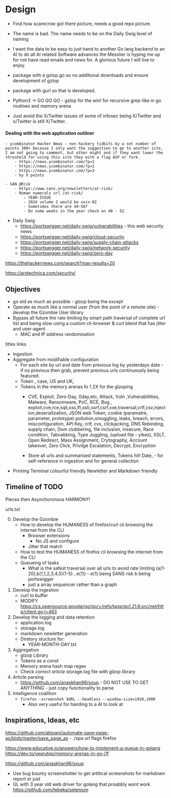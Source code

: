 # Design 

- Find how scarecrow got there picture, needs a good repo picture. 
- The name is bad. The name needs to be on the Daily Swig level of naming 
- I want the data to be easy to just hand to another Go lang backend to an AI to do all AI related Software advances the Messlier is hyping me up for not have read emails and news for. A glorious future I will live to enjoy.

- package with a gzlop.go so no additional downloads and ensure development of gzlop
- package with gurl so that is developed.

- Python3 -> GO GO GO - gzlop for the win! for recursive grep-like in go routines and memory arena
- Just avoid the X/Twitter issues of some of infosec being X/Twitter and x/Twitter is still X/Twitter.



####  Dealing with the web application outliner
    - ycombinator Hacker News - non hackery tidbits by a set number of points 300+ because I only want the suggestion to go to another site, I am not going to comment, but other might and if they want lower the threshold for using this site they with a flag ASP or fork.
        - https://news.ycombinator.com/?p=1
        - https://news.ycombinator.com/?p=2
        - https://news.ycombinator.com/?p=3    
        - by X points

    - SAN @Risk
        - https://www.sans.org/newsletters/at-risk/
        - Roman numerals url /at-risk/
            - YEAR-ISSUE
            - 2024 volume 2 would be xxiv-02   
            - Sometimes there are 49-50?
            - Do some weeks in the year check on 48 - 52

- Daily Swig 
    - https://portswigger.net/daily-swig/vulnerabilities  - this web security news
    - https://portswigger.net/daily-swig/cloud-security
    - https://portswigger.net/daily-swig/supply-chain-attacks
    - https://portswigger.net/daily-swig/network-security
    - https://portswigger.net/daily-swig/zero-day

https://thehackernews.com/search?max-results=20

https://arstechnica.com/security/

## Objectives

- go std as much as possible - glzop being the except
- Operate as much like a normal user (from the point of a remote site) - develop the Gzombie User library
- Bypass all future the rate limiting by smart path traversal of complete url list and being slow using a custom cli-browser & curl blend that has jitter and user-agent 
    - MAC and IP address randomisation  
  
titles links

- Ingestion
- Aggregate from modifiable configuration
    - For each site by url and date from previous log by yesterdays date - if no previous then grab, prevent previous urls continuously being featured. 
    - Token , case, US and UK, 
    - Tokens in the memory arenas fo 1.2X for the glzoping 
        - CVE, Exploit, Zero-Day, 0day,etc, Attack, Vuln ,Vulnerablilities, Malware, Ransomware, PoC, RCE, Bug , exploit,cve,rce,sqli,xss,lfi,ssti,ssrf,csrf,xxe,traversal,crlf,csv,injection,deserialization, JSON web Token, cookie (paramatre, parameter, prototype) pollution,smuggling, leaks, breach, errors, misconfiguration, API Key, crlf, cvs, clickjacking, DNS Rebinding, supply chain, Dom clubbering, file inclusion, insecure, Race condition, Tabnabbing, Type Juggling, (upload file - yikes), XSLT, Open Redirect, Mass Assignment, Crytography, Account takeover, Zero Click, Privilge Escalation, Decrypt, Encryption
        
        - Store all urls and summarised statements, Tokens hit! Date, - for self-reference in ingestion and for general collection
- Printing Terminal colourful friendly Newletter and Markdown friendly 

## Timeline of TODO

Pieces then Asynchoronous HARMONY!

urls.txt

0. Develop the Gzombie
    - How to develop the HUMANESS of firefox/curl cli browsing the internet from the CLI
        - Browser extensions 
            - No JS and configure   
        - Jitter that match    
    - How to test the HUMANESS of firefox cli browsing the internet from the CLI         
    - Queueing of tasks
        - What is the safest traversal over all urls to avoid rate limiting (a(1-20),b(1,1,2,3,4,5)(1-5)...e(1)) - e(1) being SANS risk b being portswigger
        - just a array sequencer rather than a graph
1. Develop the ingestion
    - curl to buffer
    - MODIFY https://cs.opensource.google/go/go/+/refs/tags/go1.21.6:src/net/http/client.go;l=483 
2. Develop the logging and data retention
    - application.log
    - storage.log
    - markdown newletter generation
    - Diretory stucture for:
        - YEAR-MONTH-DAY.txt    
3. Aggregation
    - glzop Library
    - Tokens as a const 
    - Memory arena hash map regex 
    - Check *correct article* storage.log file with glzop library
4. Article parsing 
    - https://github.com/anaskhan96/soup - DO NOT USE TO GET ANYTHING - just copy functionality to parse 
5. Intelligence coalition 
    - `firefox -screenshot $URL --headless --window-size=1920,1080`
        - Also very useful for handing to a AI to look at 

## Inspirations, Ideas, etc

https://github.com/abiyani/automate-save-page-as/blob/master/save_page_as - ./spa url flags firefox

https://www.educative.io/answers/how-to-implement-a-queue-in-golang
https://dev.to/vearutop/memory-arenas-in-go-j1f

https://github.com/anaskhan96/soup



- Use bug bounty screenshotter to get artitical screenshots for markdown report or just 
- GL with 3 year old web driver for golang that proabbly wont work https://github.com/tebeka/selenium 

